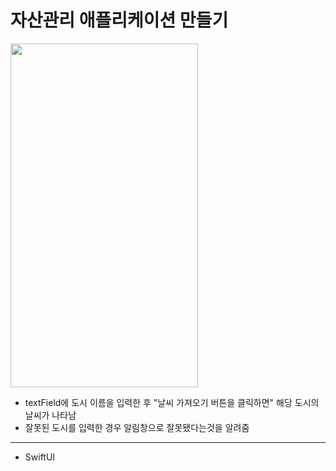 자산관리 애플리케이션 만들기
===========
<img src="https://user-images.githubusercontent.com/55949986/205565691-003f2369-e40a-47d4-8717-4e4d0435512f.gif" width="300" height="550"/>

* textField에 도시 이름을 입력한 후 "날씨 가져오기 버튼을 클릭하면" 해당 도시의 날씨가 나타남
* 잘못된 도시를 입력한 경우 알림창으로 잘못됐다는것을 알려줌
---------------------------------------

* SwiftUI
